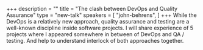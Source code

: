 +++
description = ""
title = "The clash between DevOps and Quality Assurance"
type = "new-talk"
speakers = [
        "john-behrens",
]
+++
While the DevOps is a relatively new approach, quality assurance and testing are a well-known discipline inside software projects. I will share experience of 5 projects where I appeared somewhere in between of DevOps and QA / testing. And help to understand interlock of both approaches together.